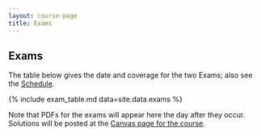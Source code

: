 ```yaml
---
layout: course-page
title: Exams
---
```


## Exams

The table below gives the date and coverage for the two Exams; also see the [Schedule](assets/general/schedule.pdf).

{% include exam_table.md  data=site.data.exams %}

Note that PDFs for the exams will appear here the day after they occur.  Solutions will be posted at the [Canvas page for the course](https://canvas.alaska.edu/courses/9948).
